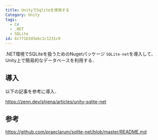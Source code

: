 ```yaml
---
title: UnityでSqliteを使用する
Category: Unity
tags:
  - C#
  - .NET
  - SQLite
id: 6c771b3d3ebc1c1231c9
---
```


.NET環境でSQLiteを扱うためのNugetパッケージ `SQLite-net`を導入して、Unity上で簡易的なデータベースを利用する．

## 導入

以下の記事を参考に導入．

https://zenn.dev/shiena/articles/unity-sqlite-net

## 参考

https://github.com/praeclarum/sqlite-net/blob/master/README.md
